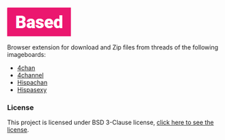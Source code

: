 ![](based.png)

Browser extension for download and Zip files from threads of the following imageboards:
  * [4chan](https://www.4chan.org/)
  * [4channel](https://www.4channel.org/)
  * [Hispachan](https://www.hispachan.org/)
  * [Hispasexy](https://www.hispasexy.org/)

### License
This project is licensed under BSD 3-Clause license, [click here to see the license](LICENSE).
